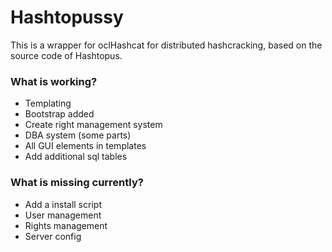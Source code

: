 # Hashtopussy #

This is a wrapper for oclHashcat for distributed hashcracking, based on the source code of Hashtopus.

### What is working? ###

* Templating
* Bootstrap added
* Create right management system
* DBA system (some parts)
* All GUI elements in templates
* Add additional sql tables

### What is missing currently? ###

* Add a install script
* User management
* Rights management
* Server config